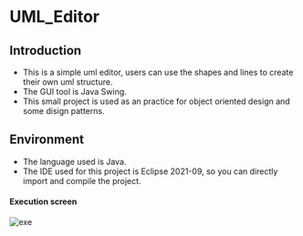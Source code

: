 # UML_Editor

## Introduction

- This is a simple uml editor, users can use the shapes and lines to create their own uml structure.
- The GUI tool is Java Swing.
- This small project is used as an practice for object oriented design and some disign patterns.

## Environment

- The language used is Java.
- The IDE used for this project is Eclipse 2021-09, so you can directly import and compile the project.

#### Execution screen

![exe](https://user-images.githubusercontent.com/61999268/190846146-5a57bb83-b15c-486d-a9dc-bcb79007ec99.PNG)
